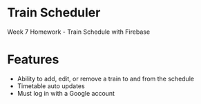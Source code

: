 # Train Scheduler
Week 7 Homework - Train Schedule with Firebase

# Features
- Ability to add, edit, or remove a train to and from the schedule
- Timetable auto updates
- Must log in with a Google account
